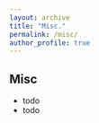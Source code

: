 ```yaml
---
layout: archive
title: "Misc."
permalink: /misc/
author_profile: true
---
```


## Misc
* todo
* todo
